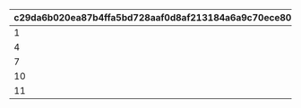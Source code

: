 |c29da6b020ea87b4ffa5bd728aaf0d8af213184a6a9c70ece803b0135f97b5bb|6969350c2d0fb720aa8d46060bb0acdfd1450d98a5450565336b4f76579d06d0|d4a7c6397e9f21d0496053b003c3786ac042cec1bf1592136a443c08ab32e831|2254a7ebfaa1af67e4155dbcb15d4623df4cef423a91847980718775dd2ebbbd|e1ec199df321384a7fac40c51443db24c30bfaf5b07cf77717598fda9873b247|fcb97438e769bad7a7684b3a67065998d4f585fd9c99b352edec5fe1afa660e6|ef127d8021dac3cda6bfcd312ccb23105a9a5eb00f29083ba80d02376ee06379|4b5cb546ef9cb72002c021a82aedfaae333a18b25e4e3fe05883d1901d2488e6|deae596f140973976be74e7ce22575b8b8e665cde64028c52e8a79e42203f002|f4821e494156c66bb8c135f8f62348ad3dfc66d0772322ccf72f0175dfe41744|c8f4658a2cff348b04ae114e769d1c6e653d263306479b928e9bfcfd787a3fbd|3ab9dc9312ac02b291f55dfb5fbb4e9bb6407f67bc3406297253ac949b6d86ab|
| --- | --- | --- | --- | --- | --- | --- | --- | --- | --- | --- | --- |
|1|0|23001|1|10011|22003|1001|804100101|20003|50003|94002|0|
|4|1|23001|1|10021|22003|1002|804100201|91002|50003|94002|1|
|7|1|23001|1|10031|22003|1003|804100301|91002|50003|94002|4|
|10|1|23001|0|10040|22003|1004|0|91002|50003|94002|7|
|11|0|25021|0|10050|140001|1005|0|4104402|21953|91002|10|